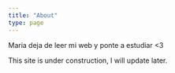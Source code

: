 ```yaml
---
title: "About"
type: page
---
```


Maria deja de leer mi web y ponte a estudiar <3

This site is under construction, I will update later.
